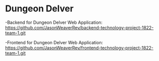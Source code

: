 # Dungeon Delver

 -Backend for Dungeon Delver Web Application: https://github.com/JasonWeaverRev/backend-technology-project-1822-team-1.git 
 
 -Frontend for Dungeon Delver Web Application: https://github.com/JasonWeaverRev/frontend-technology-project-1822-team-1.git

